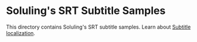 # Soluling's SRT Subtitle Samples

This directory contains Soluling's SRT subtitle samples. Learn about [Subtitle localization](https://www.soluling.com/Help/Subtitle/Index.htm).

